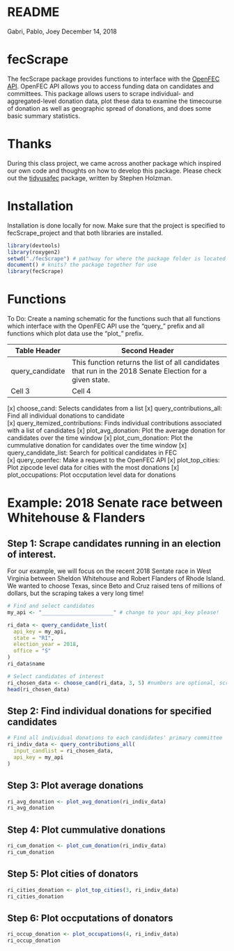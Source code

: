 README
================
Gabri, Pablo, Joey
December 14, 2018

# fecScrape

The fecScrape package provides functions to interface with the [OpenFEC
API](https://api.open.fec.gov/developers/). OpenFEC API allows you to
access funding data on candidates and committees. This package allows
users to scrape individual- and aggregated-level donation data, plot
these data to examine the timecourse of donation as well as geographic
spread of donations, and does some basic summary statistics.

# Thanks

During this class project, we came across another package which inspired
our own code and thoughts on how to develop this package. Please check
out the [tidyusafec](https://github.com/stephenholzman/tidyusafec)
package, written by Stephen Holzman.

# Installation

Installation is done locally for now. Make sure that the project is
specified to fecScrape\_project and that both libraries are installed.

``` r
library(devtools)
library(roxygen2)
setwd("./fecScrape") # pathway for where the package folder is located
document() # knits? the package together for use
library(fecScrape)
```

# Functions

To Do: Create a naming schematic for the functions such that all
functions which interface with the OpenFEC API use the “query\_” prefix
and all functions which plot data use the “plot\_”
prefix.

| Table Header     | Second Header                                                                                            |
| ---------------- | -------------------------------------------------------------------------------------------------------- |
| query\_candidate | This function returns the list of all candidates that run in the 2018 Senate Election for a given state. |
| Cell 3           | Cell 4                                                                                                   |

\[x\] choose\_cand: Selects candidates from a list \[x\]
query\_contributions\_all: Find all individual donations to candidate  
\[x\] query\_itemized\_contributions: Finds individual contributions
associated with a list of candidates \[x\] plot\_avg\_donation: Plot the
average donation for candidates over the time window \[x\]
plot\_cum\_donation: Plot the cummulative donation for candidates over
the time window \[x\] query\_candidate\_list: Search for political
candidates in FEC  
\[x\] query\_openfec: Make a request to the OpenFEC API \[x\]
plot\_top\_cities: Plot zipcode level data for cities with the most
donations \[x\] plot\_occupations: Plot occputation level data for
donations

# Example: 2018 Senate race between Whitehouse & Flanders

## Step 1: Scrape candidates running in an election of interest.

For our example, we will focus on the recent 2018 Sentate race in West
Virginia between Sheldon Whitehouse and Robert Flanders of Rhode Island.
We wanted to choose Texas, since Beto and Cruz raised tens of millions
of dollars, but the scraping takes a very long time\!

``` r
# Find and select candidates
my_api <- "_______________________" # change to your api_key please!

ri_data <- query_candidate_list(
  api_key = my_api, 
  state = "RI", 
  election_year = 2018, 
  office = "S"
)
ri_data$name

# Select candidates of interest
ri_chosen_data <- choose_cand(ri_data, 3, 5) #numbers are optional, script will prompt for them, 3 specifies Flanders, #5 specifies Whitehouse
head(ri_chosen_data)
```

## Step 2: Find individual donations for specified candidates

``` r
# Find all individual donations to each candidates' primary committee
ri_indiv_data <- query_contributions_all(
  input_candlist = ri_chosen_data, 
  api_key = my_api
)
```

## Step 3: Plot average donations

``` r
ri_avg_donation <- plot_avg_donation(ri_indiv_data)
ri_avg_donation
```

## Step 4: Plot cummulative donations

``` r
ri_cum_donation <- plot_cum_donation(ri_indiv_data)
ri_cum_donation
```

## Step 5: Plot cities of donators

``` r
ri_cities_donation <- plot_top_cities(3, ri_indiv_data)
ri_cities_donation
```

## Step 6: Plot occputations of donators

``` r
ri_occup_donation <- plot_occupations(4, ri_indiv_data)
ri_occup_donation
```

